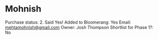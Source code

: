 # Mohnish

Purchase status: 2. Said Yes!
Added to Bloomerang: Yes
Email: mehtamohnish@gmail.com
Owner: Josh Thompson
Shortlist for Phase 1?: No